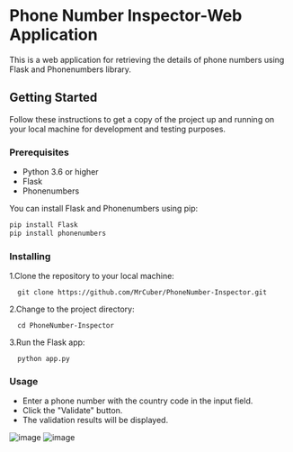 # Phone Number Inspector-Web Application

This is a web application for retrieving the details of phone numbers using Flask and Phonenumbers library.

## Getting Started

Follow these instructions to get a copy of the project up and running on your local machine for development and testing purposes.

### Prerequisites

- Python 3.6 or higher
- Flask
- Phonenumbers

You can install Flask and Phonenumbers using pip:

```bash
pip install Flask
pip install phonenumbers
```

### Installing
1.Clone the repository to your local machine:
```
  git clone https://github.com/MrCuber/PhoneNumber-Inspector.git
```
2.Change to the project directory:
```
  cd PhoneNumber-Inspector
```
3.Run the Flask app:
```
  python app.py
```

### Usage
<ul>
  <li>
    Enter a phone number with the country code in the input field.   
  </li>
    <li>
      Click the "Validate" button.
    </li>
  <li>
    The validation results will be displayed.
  </li>
</ul>

![image](https://github.com/MrCuber/PhoneNumber-Inspector/assets/91596032/59dfdff4-07ac-48d7-a4ba-f6cf742bb8e9)
![image](https://github.com/MrCuber/PhoneNumber-Inspector/assets/91596032/ea0eff28-9931-43b2-a69e-baa9244331df)
